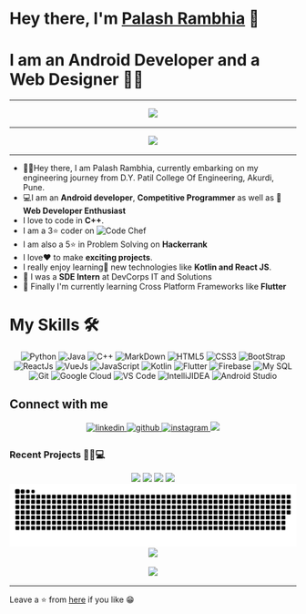 <h1>Hey there, I'm <a target="_blank" href="https://palash2911.github.io/All-About-Me/">Palash Rambhia</a> 🤝</h1></h1>
<h1>I am an Android Developer and a Web Designer  📱📱</h1>

---

<p align="center">
  <img src="https://github-readme-stats.vercel.app/api?username=palash2911&border_radius=40%&show_icons=true&hide_border=true&theme=algolia">
</p>

---

<p align="center">
   <img src="https://github-readme-streak-stats.herokuapp.com/?&user=palash2911">
</p>



 
 ---
 
- 👨‍🎓Hey there, I am Palash Rambhia, currently embarking on my engineering journey from D.Y. Patil College Of Engineering, Akurdi, Pune.<br/>
- 💻I am an **Android developer**, **Competitive Programmer** as well as 📱**Web Developer Enthusiast**<br/>
- I love to code in **C++**.<br/>
- I am a 3⭐ coder on <img alt="Code Chef" src="https://img.shields.io/badge/CodeChef-%23964B00.svg?style=for-the-badge&logo=CodeChef&logoColor=white"/><br/>
- I am also a 5⭐ in Problem Solving on **Hackerrank**<br/>
- I love❤️ to make **exciting projects**.<br/>
- I really enjoy learning🚀 new technologies like **Kotlin and React JS**.<br/>
- 🔭 I was a **SDE Intern** at DevCorps IT and Solutions<br/>
- 🌱 Finally I'm currently learning Cross Platform Frameworks like **Flutter**<br/>

<h1>My Skills 🛠</h1>

<p align="center"> 
<img alt="Python" src="https://img.shields.io/badge/python-3670A0?style=for-the-badge&logo=python&logoColor=ffdd54"/>
<img alt="Java" src="https://img.shields.io/badge/java-%23ED8B00.svg?&style=for-the-badge&logo=java&logoColor=white" />
<img alt="C++" src="https://img.shields.io/badge/c++-%2300599C.svg?style=for-the-badge&logo=c%2B%2B&logoColor=white" />
<img alt="MarkDown" src="https://img.shields.io/badge/markdown-%23000000.svg?style=for-the-badge&logo=markdown&logoColor=white"/>
<img alt="HTML5" src="https://img.shields.io/badge/html5-%23E34F26.svg?&style=for-the-badge&logo=html5&logoColor=white" />
<img alt="CSS3" src="https://img.shields.io/badge/css3-%231572B6.svg?&style=for-the-badge&logo=css3&logoColor=white" />
<img alt="BootStrap" src="https://img.shields.io/badge/bootstrap-%23563D7C.svg?style=for-the-badge&logo=bootstrap&logoColor=white" />
<img alt="ReactJs" src="https://img.shields.io/badge/React-20232A?style=for-the-badge&logo=react&logoColor=61DAFB" />
<img alt="VueJs" src="https://img.shields.io/badge/vuejs-%2335495e.svg?style=for-the-badge&logo=vuedotjs&logoColor=%234FC08D" />
<img alt="JavaScript" src="https://img.shields.io/badge/javascript-%23323330.svg?&style=for-the-badge&logo=javascript&logoColor=%23F7DF1E" />
<img alt="Kotlin" src="https://img.shields.io/badge/-Kotlin-orange?&style=for-the-badge&logo=kotlin&logoColor=white" />
<img alt="Flutter" src="https://img.shields.io/badge/-Flutter-white?&style=for-the-badge&logo=flutter&logoColor=blue" />
<img alt="Firebase" src="https://img.shields.io/badge/Firebase-ffdd00?style=for-the-badge&logo=firebase&logoColor=orange" />
<img alt="My SQL" src="https://img.shields.io/badge/mysql-00000F.svg?style=for-the-badge&logo=mysql&logoColor=white" />
<img alt="Git" src="https://img.shields.io/badge/github-%23121011.svg?style=for-the-badge&logo=github&logoColor=white" />
<img alt="Google Cloud" src="https://img.shields.io/badge/Google_Cloud-4285F4?style=for-the-badge&logo=google-cloud&logoColor=white" />
<img alt="VS Code" src="https://img.shields.io/badge/Visual_Studio_Code-0078D4?style=for-the-badge&logo=visual%20studio%20code&logoColor=white" />
<img alt="IntelliJIDEA" src="https://img.shields.io/badge/IntelliJIDEA-000000.svg?style=for-the-badge&logo=intellij-idea&logoColor=white" />
<img alt="Android Studio" src="https://img.shields.io/badge/Android_Studio-white?style=for-the-badge&logo=androidstudio&logoColor=0077b6" />
</p>


## Connect with me  
<div align="center">
 <a href=https://www.linkedin.com/in/palash-rambhia-bb5b66214/" target="_blank">
<img src=https://img.shields.io/badge/linkedin-%231E77B5.svg?&style=for-the-badge&logo=linkedin&logoColor=white alt=linkedin style="margin-bottom: 5px;" />
</a>

<a href="https://github.com/Palash2911" target="_blank">
<img src=https://img.shields.io/badge/github-%2324292e.svg?&style=for-the-badge&logo=github&logoColor=white alt=github style="margin-bottom: 5px;" />
</a>

<a href="https://www.instagram.com/palash_2911/" target="_blank">
<img src=https://img.shields.io/badge/instagram-%23000000.svg?&style=for-the-badge&logo=instagram&logoColor=white alt=instagram style="margin-bottom: 5px;" />
</a>

<a href="mailto:palashrambhia2@gmail.com" target="_blank">
<img src="https://img.shields.io/badge/Gmail-D14836?style=for-the-badge&logo=gmail&logoColor=white" />
</a>
</div>

### Recent Projects 👨‍💻💻

<div align="center">
<img src="https://github-readme-stats.vercel.app/api/pin/?username=Palash2911&repo=Chatrio&show_icons=true&theme=nightowl"> 
<img src="https://github-readme-stats.vercel.app/api/pin/?username=Palash2911&repo=MERN_iNoted&show_icons=true&theme=dark"> 
<img src="https://github-readme-stats.vercel.app/api/pin/?username=Palash2911&repo=Propmart_Final&show_icons=true&theme=great-gatsby"> 
<img src="https://github-readme-stats.vercel.app/api/pin/?username=Palash2911&repo=UN-Toxic&show_icons=true&theme=blue-green">                                               </div>

<div align="center">
<img src="https://github.com/kothariji/kothariji/blob/master/github-user-contribution.svg"></img>
</div>

<div align="center">
<img src="https://img.shields.io/github/followers/Palash2911.svg?style=social&label=Follow"></img>

<img src="https://gpvc.arturio.dev/Palash2911"></img>
</div>
 
---

Leave a ⭐ from [here](https://github.com/Palash2911/Palash2911) if you like 😁
